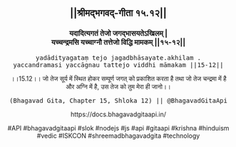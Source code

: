 <center><h2>||श्रीमद्‍भगवद्‍-गीता १५.१२||</h2>
<h3>यदादित्यगतं तेजो जगद्भासयतेऽखिलम् |<br/>यच्चन्द्रमसि यच्चाग्नौ तत्तेजो विद्धि मामकम् ||१५-१२||</h3>
<pre>yadādityagataṃ tejo jagadbhāsayate.akhilam .<br/>yaccandramasi yaccāgnau tattejo viddhi māmakam ||15-12||</pre>
<p>।।15.12।। जो तेज सूर्य में स्थित होकर सम्पूर्ण जगत् को प्रकाशित करता है तथा जो तेज चन्द्रमा में है और अग्नि में है, उस तेज को तुम मेरा ही जानो।।</p>
<pre>(Bhagavad Gita, Chapter 15, Shloka 12) || @BhagavadGitaApi</pre><p>https://docs.bhagavadgitaapi.in/</p><p>#API #bhagavadgitaapi #slok #nodejs #js #api #gitaapi #krishna #hinduism #vedic #ISKCON #shreemadbhagavadgita #technology</p></center>